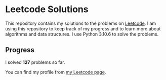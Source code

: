 # Leetcode Solutions

This repository contains my solutions to the problems on [Leetcode](https://leetcode.com/problemset/all/). I am using this repository to keep track of my progress and to learn more about algorithms and data structures. I use Python 3.10.6 to solve the problems.

## Progress

I solved **127** problems so far.

You can find my profile from [my Leetcode page](https://leetcode.com/taner_celikkiran/).
